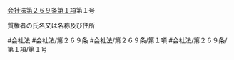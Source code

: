 [会社法第２６９条第１項](会社法＿＿＿＿第２６９条第１項)第１号

質権者の氏名又は名称及び住所


#会社法
#会社法/第２６９条
#会社法/第２６９条/第１項
#会社法/第２６９条/第１項/第１号
